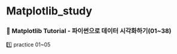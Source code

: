 # Matplotlib_study
### :notebook: Matplotlib Tutorial - 파이썬으로 데이터 시각화하기(01~38)


:one: practice 01~05
